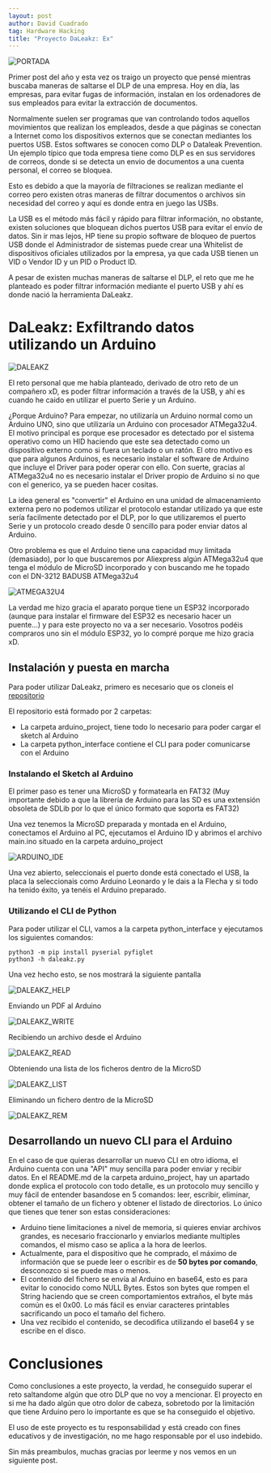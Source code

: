 ```yaml
---
layout: post
author: David Cuadrado
tag: Hardware Hacking
title: "Proyecto DaLeakz: Ex"
---
```

![PORTADA](https://davidc96.github.io/assets/images/posts/DALEAKZ/main_pic.jpg?style=centerme)

Primer post del año y esta vez os traigo un proyecto que pensé mientras buscaba maneras de saltarse el DLP de una empresa. Hoy en día, las empresas, para evitar fugas de información, instalan en los ordenadores de sus empleados para evitar la extracción de documentos.

Normalmente suelen ser programas que van controlando todos aquellos movimientos que realizan los empleados, desde a que páginas se conectan a Internet como los dispositivos externos que se conectan mediantes los puertos USB. Estos softwares se conocen como DLP o Dataleak Prevention. Un ejemplo típico que toda empresa tiene como DLP es en sus servidores de correos, donde si se detecta un envio de documentos a una cuenta personal, el correo se bloquea.

Esto es debido a que la mayoría de filtraciones se realizan mediante el correo pero existen otras maneras de filtrar documentos o archivos sin necesidad del correo y aquí es donde entra en juego las USBs.

La USB es el método más fácil y rápido para filtrar información, no obstante, existen soluciones que bloquean dichos puertos USB para evitar el envío de datos. Sin ir mas lejos, HP tiene su propio software de bloqueo de puertos USB donde el Administrador de sistemas puede crear una Whitelist de dispositivos oficiales utilizados por la empresa, ya que cada USB tienen un VID o Vendor ID y un PID o Product ID.

A pesar de existen muchas maneras de saltarse el DLP, el reto que me he planteado es poder filtrar información mediante el puerto USB y ahí es donde nació la herramienta DaLeakz.

# DaLeakz: Exfiltrando datos utilizando un Arduino

![DALEAKZ](https://davidc96.github.io/assets/images/posts/DALEAKZ/daleakzCLI.jpg?style=centerme)

El reto personal que me había planteado, derivado de otro reto de un compañero xD, es poder filtrar información a través de la USB, y ahí es cuando he caido en utilizar el puerto Serie y un Arduino.

¿Porque Arduino? Para empezar, no utilizaría un Arduino normal como un Arduino UNO, sino que utilizaría un Arduino con procesador ATMega32u4. El motivo principal es porque ese procesador es detectado por el sistema operativo como un HID haciendo que este sea detectado como un dispositivo externo como si fuera un teclado o un ratón. El otro motivo es que para algunos Arduinos, es necesario instalar el software de Arduino que incluye el Driver para poder operar con ello. Con suerte, gracias al ATMega32u4 no es necesario instalar el Driver propio de Arduino si no que con el generico, ya se pueden hacer cositas.

La idea general es "convertir" el Arduino en una unidad de almacenamiento externa pero no podemos utilizar el protocolo estandar utilizado ya que este sería facilmente detectado por el DLP, por lo que utilizaremos el puerto Serie y un protocolo creado desde 0 sencillo para poder enviar datos al Arduino.

Otro problema es que el Arduino tiene una capacidad muy limitada (demasiado), por lo que buscaremos por Aliexpress algún ATMega32u4 que tenga el módulo de MicroSD incorporado y con buscando me he topado con el DN-3212 BADUSB ATMega32u4

![ATMEGA32U4](https://davidc96.github.io/assets/images/posts/DALEAKZ/atmega32u4.jpg?style=centerme)

La verdad me hizo gracia el aparato porque tiene un ESP32 incorporado (aunque para instalar el firmware del ESP32 es necesario hacer un puente...) y para este proyecto no va a ser necesario. Vosotros podéis compraros uno sin el módulo ESP32, yo lo compré porque me hizo gracia xD.

## Instalación y puesta en marcha

Para poder utilizar DaLeakz, primero es necesario que os cloneis el <a href="https://github.com/Davidc96/Daleakz">repositorio</a>

El repositorio está formado por 2 carpetas:
- La carpeta arduino_project, tiene todo lo necesario para poder cargar el sketch al Arduino
- La carpeta python_interface contiene el CLI para poder comunicarse con el Arduino

### Instalando el Sketch al Arduino

El primer paso es tener una MicroSD y formatearla en FAT32 (Muy importante debido a que la librería de Arduino para las SD es una extensión obsoleta de SDLib por lo que el único formato que soporta es FAT32)

Una vez tenemos la MicroSD preparada y montada en el Arduino, conectamos el Arduino al PC, ejecutamos el Arduino ID y abrimos el archivo main.ino situado en la carpeta arduino_project

![ARDUINO_IDE](https://davidc96.github.io/assets/images/posts/DALEAKZ/arduinoide.jpg?style=centerme)

Una vez abierto, seleccionais el puerto donde está conectado el USB, la placa la seleccionais como Arduino Leonardo y le dais a la Flecha y si todo ha tenido éxito, ya tenéis el Arduino preparado.

### Utilizando el CLI de Python

Para poder utilizar el CLI, vamos a la carpeta python_interface y ejecutamos los siguientes comandos:

```
python3 -m pip install pyserial pyfiglet
python3 -h daleakz.py
```

Una vez hecho esto, se nos mostrará la siguiente pantalla

![DALEAKZ_HELP](https://davidc96.github.io/assets/images/posts/DALEAKZ/daleakzCLI.jpg?style=centerme)

Enviando un PDF al Arduino

![DALEAKZ_WRITE](https://davidc96.github.io/assets/images/posts/DALEAKZ/daleakzwrite.jpg?style=centerme)

Recibiendo un archivo desde el Arduino

![DALEAKZ_READ](https://davidc96.github.io/assets/images/posts/DALEAKZ/daleakzread.jpg?style=centerme)

Obteniendo una lista de los ficheros dentro de la MicroSD

![DALEAKZ_LIST](https://davidc96.github.io/assets/images/posts/DALEAKZ/daleakzlist.jpg?style=centerme)

Eliminando un fichero dentro de la MicroSD

![DALEAKZ_REM](https://davidc96.github.io/assets/images/posts/DALEAKZ/daleakzremove.jpg?style=centerme)

## Desarrollando un nuevo CLI para el Arduino

En el caso de que quieras desarrollar un nuevo CLI en otro idioma, el Arduino cuenta con una "API" muy sencilla para poder enviar y recibir datos.
En el README.md de la carpeta arduino_project, hay un apartado donde explica el protocolo con todo detalle, es un protocolo muy sencillo y muy fácil de entender basandose en 5 comandos: leer, escribir, eliminar, obtener el tamaño de un fichero y obtener el listado de directorios. Lo único que tienes que tener son estas consideraciones:

- Arduino tiene limitaciones a nivel de memoria, si quieres enviar archivos grandes, es necesario fraccionarlo y enviarlos mediante multiples comandos, el mismo caso se aplica a la hora de leerlos.
- Actualmente, para el dispositivo que he comprado, el máximo de información que se puede leer o escribir es de <b>50 bytes por comando</b>, desconozco si se puede mas o menos.
- El contenido del fichero se envía al Arduino en base64, esto es para evitar lo conocido como NULL Bytes. Estos son bytes que rompen el String haciendo que se creen comportamientos extraños, el byte más común es el 0x00. Lo más fácil es enviar caracteres printables sacrificando un poco el tamaño del fichero.
- Una vez recibido el contenido, se decodifica utilizando el base64 y se escribe en el disco.

# Conclusiones

Como conclusiones a este proyecto, la verdad, he conseguido superar el reto saltandome algún que otro DLP que no voy a mencionar. El proyecto en si me ha dado algún que otro dolor de cabeza, sobretodo por la limitación que tiene Arduino pero lo importante es que se ha conseguido el objetivo.

El uso de este proyecto es tu responsabilidad y está creado con fines educativos y de investigación, no me hago responsable por el uso indebido.

Sin más preambulos, muchas gracias por leerme y nos vemos en un siguiente post.